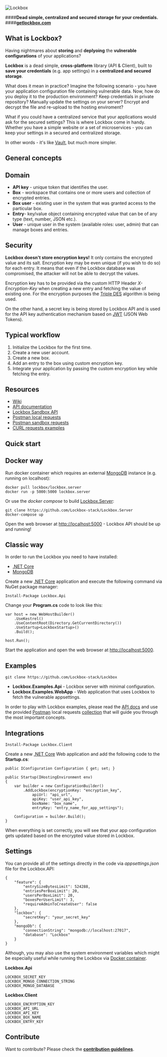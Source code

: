 ![Lockbox](http://spetz.github.io/img/lockbox_logo.png)

####**Dead simple, centralized and secured storage for your credentials.**
####**[getlockbox.com](https://getlockbox.com)**

**What is Lockbox?**
----------------

Having nightmares about **storing** and **deplyoing** the **vulnerable configurations** of your applications?

**Lockbox** is a dead simple, **cross-platform** library (API & Client), built to **save your credentials** (e.g. app settings) in a **centralized and secured storage**.

What does it mean in practice? Imagine the following scenario - you have your application configuration file containing vulnerable data. 
Now, how do you deploy it to the production environment? Keep credentials in private repository? Manually update the settings on your server? Encrypt and decrypt the file and re-upload to the hosting enviroment?

What if you could have a centralized service that your applications would ask for the secured settings? This is where Lockbox come in handy. Whether you have a simple website or a set of microservices - you can keep your settings in a secured and centralized storage.

In other words - it's like [Vault](https://www.vaultproject.io), but much more simpler.

**General concepts**
----------------

## Domain

- **API key** - unique token that identifies the user.
- **Box** - workspace that contains one or more users and collection of encrypted entries.
- **Box user** - existing user in the system that was granted access to the particular box.
- **Entry**- key/value object containing encrypted value that can be of any type (text, number, JSON etc.).
- **User** - unique user in the system (available roles: user, admin) that can manage boxes and entries. 

## Security

**Lockbox doesn't store encryption keys!** It only contains the encrypted value and its salt. Encryption key may be even unique (if you wish to do so) for each entry.
It means that even if the Lockbox database was compromised, the attacker will not be able to decrypt the values.

Encryption key has to be provided via the custom HTTP Header *X-Encryption-Key* when creating a new entry and fetching the value of existing one.
For the encryption purposes the [Triple DES](http://www.cryptographyworld.com/des.htm) algorithm is being used.

On the other hand, a secret key is being stored by Lockbox API and is used for the API key authentication mechanism based on [JWT](https://jwt.io) (JSON Web Tokens). 

## Typical workflow

1. Initialize the Lockbox for the first time.
2. Create a new user account.
3. Create a new box.
4. Add an entry to the box using custom encryption key.
5. Integrate your application by passing the custom encryption key while fetching the entry.


**Resources**
----------------
- [Wiki](https://github.com/Lockbox-stack/Lockbox/wiki)
- [API documentation](http://docs.lockbox.apiary.io)
- [Lockbox Sandbox API](https://sandbox-api.getlockbox.com/)
- [Postman local requests](https://www.getpostman.com/collections/4f6336f107cc8a6a6721)
- [Postman sandbox requests](https://www.getpostman.com/collections/e8ec27a2bb4fe7ab66fb)
- [CURL requests examples](https://github.com/Lockbox-stack/Lockbox/wiki/CURL-requests-examples)

**Quick start**
----------------

## Docker way

Run docker container which requires an external [MongoDB](https://www.mongodb.com) instance (e.g. running on localhost):
```
docker pull lockbox/lockbox.server
docker run -p 5000:5000 lockbox.server 
```

Or use the _docker compose_ to build [Lockbox.Server](https://github.com/Lockbox-stack/Lockbox.Server):

```
git clone https://github.com/Lockbox-stack/Lockbox.Server
docker-compose up
```

Open the web browser at [http://localhost:5000](http://localhost:5000) - Lockbox API should be up and running!

## Classic way

In order to run the Lockbox you need to have installed:
- [.NET Core](https://dotnet.github.io)
- [MongoDB](https://www.mongodb.com/download-center)


Create a new [.NET Core](https://www.microsoft.com/net/core) application and execute the following command via NuGet package manager:

```
Install-Package Lockbox.Api
```

Change your **Program.cs** code to look like this:

```
var host = new WebHostBuilder()
    .UseKestrel()
    .UseContentRoot(Directory.GetCurrentDirectory())
    .UseStartup<LockboxStartup>()
    .Build();

host.Run();
```

Start the application and open the web browser at [http://localhost:5000](http://localhost:5000).


**Examples**
----------------

```
git clone https://github.com/Lockbox-stack/Lockbox
```

- **Lockbox.Examples.Api** - Lockbox server with minimal configuration.
- **Lockbox.Examples.WebApp** - Web application that uses Lockbox to fetch the vulnerable appsettings.

In order to play with Lockbox examples, please read the [API docs](http://docs.lockbox.apiary.io) and use the provided [Postman](https://www.getpostman.com) local requests [collection](https://www.getpostman.com/collections/4f6336f107cc8a6a6721) that will guide you through the most important concepts.


**Integrations**
----------------

```
Install-Package Lockbox.Client
```

Create a new [.NET Core](https://www.microsoft.com/net/core) Web application and add the following code to the **Startup.cs**:

```
public IConfiguration Configuration { get; set; }

public Startup(IHostingEnvironment env)
{
    var builder = new ConfigurationBuilder()
        .AddLockbox(encryptionKey: "encryption_key",  
            apiUrl: "api_url",                         
            apiKey: "user_api_key",                    
            boxName: "box_name",
            entryKey: "entry_name_for_app_settings");

    Configuration = builder.Build();
}
```

When everything is set correctly, you will see that your app configuration gets updated based on the encrypted value stored in Lockbox.

**Settings**
----------------

You can provide all of the settings directly in the code via _appsettings.json_ file for the Lockbox.API:

```
{
	"feature": {
		"entrySizeBytesLimit": 524288,
		"entriesPerBoxLimit": 20,
		"usersPerBoxLimit": 20,
		"boxesPerUserLimit": 3,
		"requireAdminToCreateUser": false
	},
	"lockbox": {
		"secretKey": "your_secret_key"
	},
	"mongoDb": {
		"connectionString": "mongodb://localhost:27017",
		"database": "Lockbox"
	}
}
```

Although, you may also use the system environment variables which might be especially useful while running the Lockbox via [Docker container](https://hub.docker.com/r/lockbox/lockbox.server/).

**Lockbox.Api**

```
LOCKBOX_SECRET_KEY
LOCKBOX_MONGO_CONNECTION_STRING
LOCKBOX_MONGO_DATABASE
```

**Lockbox.Client**
```
LOCKBOX_ENCRYPTION_KEY
LOCKBOX_API_URL
LOCKBOX_API_KEY
LOCKBOX_BOX_NAME
LOCKBOX_ENTRY_KEY
```

**Contribute**
----------------

Want to contribute? Please check the **[contribution guidelines](https://github.com/lockbox-stack/lockbox/blob/master/CONTRIBUTING.md)**. 